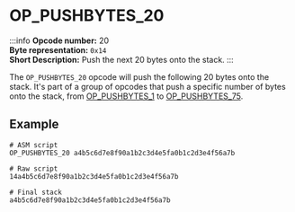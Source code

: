 # OP_PUSHBYTES_20
:::info
**Opcode number:** 20  
**Byte representation:** `0x14`  
**Short Description:** Push the next 20 bytes onto the stack. 
:::

The `OP_PUSHBYTES_20` opcode will push the following 20 bytes onto the stack. It's part of a group of opcodes that push a specific number of bytes onto the stack, from [OP_PUSHBYTES_1](./OP_PUSHBYTES_1.md) to [OP_PUSHBYTES_75](./OP_PUSHBYTES_75.md).

## Example
```shell
# ASM script
OP_PUSHBYTES_20 a4b5c6d7e8f90a1b2c3d4e5fa0b1c2d3e4f56a7b

# Raw script
14a4b5c6d7e8f90a1b2c3d4e5fa0b1c2d3e4f56a7b

# Final stack
a4b5c6d7e8f90a1b2c3d4e5fa0b1c2d3e4f56a7b
```
